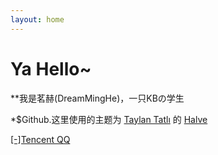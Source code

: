 ```yaml
---
layout: home
---
```

# Ya Hello~ 

**我是茗赫(DreamMingHe)，一只KBの学生

*$Github.这里使用的主题为 [Taylan Tatlı](https://github.com/TaylanTatli) 的 [Halve](https://taylantatli.github.io/Halve/)

<a href="http://wpa.qq.com/msgrd?v=3&uin=1635376770&site=qq&menu=yes" target="_blank">[-]Tencent QQ</a>  
 





                     


                  


